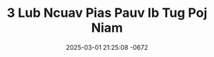 ---
layout: movie-video-data
date: 2025-03-01 21:25:08 -0672
categories: movie

# Site Attributes
title: "3 Lub Ncuav Pias Pauv Ib Tug Poj Niam"
permalink: "/movie/3_Lub_Ncuav_Pias_Pauv_Ib_Tug_Poj_Niam"

# Movie Attributes
synopsis: "3 Lub Ncuas Pias Pauv Ib Tug Poj Niam, tshwm sim vim yog hnub txheej tshoj thaum ub Hmoob khiav Suav Teb los rau Los Tsuas Teb, los txog ib tog kev mov tas thiaj tau muab tus ntxhais pauv 3 lub ncuav pias. Yog li no thiaj tau tshwm sim zaj dab neeg no. Sawv daws sim soj qab saib seb yuav mus li cas?"
producer: "Tub Nas Vaj"
director: "Tooj Pov Vaj"
writer: "Phaj Vaj"
video_link: "https://youtu.be/sRSUVqpJ7Hw?si=uaarrnmPlLy9bQt6"
genre: "Romance Historical"
year: ""
release_type: "VHS"
storage: "Center for Hmong Studies"
thumbnail: "/assets/images/movie_thumbnails/3 Lub Ncuav Pias Pauv Ib Tug Poj Niam.jpeg"
publishing_company: "World Video Promotions"

# Sequels + Parts
base_movie: ""
total_parts: 
sequel: ""

# Movie Cast
cast:
#VALUE!
---